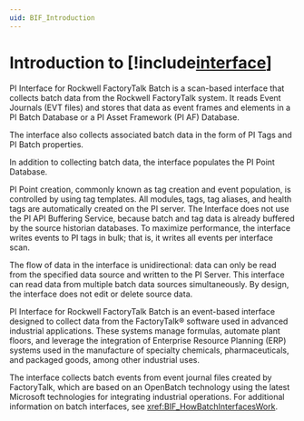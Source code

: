 ```yaml
---
uid: BIF_Introduction
---
```


# Introduction to [!include[interface](../includes/interface-name.md)]

<!-- Rick left two intros in this doc. Which is the correct one: A or B?-->

<!-- Intro A -->

PI Interface for Rockwell FactoryTalk Batch is a scan-based interface that collects batch data from the Rockwell FactoryTalk system. It reads Event Journals (EVT files) and stores that data as event frames and elements in a PI Batch Database or a PI Asset Framework (PI AF) Database. 

The interface also collects associated batch data in the form of PI Tags and PI Batch properties.

In addition to collecting batch data, the interface populates the PI Point Database. 

PI Point creation, commonly known as tag creation and event population, is controlled by using tag templates. All modules, tags, tag aliases, and health tags are automatically created on the PI server. The Interface does not use the PI API Buffering Service, because batch and tag data is already buffered by the source historian databases. To maximize performance, the interface writes events to PI tags in bulk; that is, it writes all events per interface scan.

The flow of data in the interface is unidirectional: data can only be read from the specified data source and written to the PI Server.  This interface can read data from multiple batch data sources simultaneously.  By design, the interface does not edit or delete source data.

<!-- Intro B -->

PI Interface for Rockwell FactoryTalk Batch is an event-based interface designed to collect data from the FactoryTalk&reg; software used in advanced industrial applications. These systems manage formulas, automate plant floors, and leverage the integration of Enterprise Resource Planning (ERP) systems used in the manufacture of specialty chemicals, pharmaceuticals, and packaged goods, among other industrial uses.

The interface collects batch events from event journal files created by FactoryTalk, which are based on an OpenBatch technology using the latest Microsoft technologies for integrating industrial operations. For additional information on batch interfaces, see <xref:BIF_HowBatchInterfacesWork>.